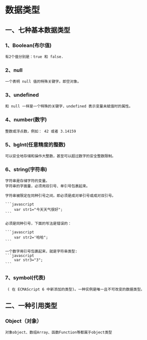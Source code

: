 # 数据类型
## 一、七种基本数据类型

### 1、Boolean(布尔值)
    有2个值分别是：true 和 false.
### 2、null 
    一个表明 null 值的特殊关键字。即空对象。
### 3、undefined
    和 null 一样是一个特殊的关键字，undefined 表示变量未赋值时的属性。
### 4、number(数字)
    整数或浮点数，例如： 42 或者 3.14159
### 5、bgInt(任意精度的整数)
    可以安全地存储和操作大整数，甚至可以超过数字的安全整数限制。
### 6、string(字符串)
    字符串是存储字符的变量。
    字符串的字面量，必须用双引号、单引号包裹起来。

    字符串被限定在同种引号之间，即必须是成对单引号或成对双引号。

    ```javascript
        var str1="今天天气很好";
    ```
    
    必须是同种引号，下面的写法是错误的：

    ```javascript
        var str2='哈哈";
    ```

    一个数字用引号包裹起来，就是字符串类型:
    ```javascript
        var str3="3";
    ```
### 7、symbol(代表)
     ( 在 ECMAScript 6 中新添加的类型)。一种实例是唯一且不可改变的数据类型。

## 二、一种引用类型

### Object（对象）
    对象object、数组Array、函数Function等都属于object类型